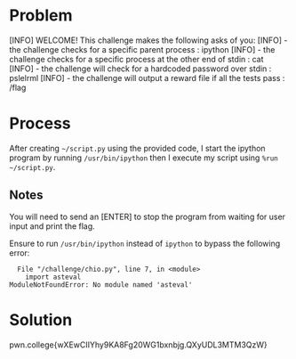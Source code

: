 # Problem

[INFO] WELCOME! This challenge makes the following asks of you:
[INFO] - the challenge checks for a specific parent process : ipython
[INFO] - the challenge checks for a specific process at the other end of stdin : cat
[INFO] - the challenge will check for a hardcoded password over stdin : pslelrml
[INFO] - the challenge will output a reward file if all the tests pass : /flag


# Process

After creating `~/script.py` using the provided code, I start the ipython program by running `/usr/bin/ipython` then I execute my script using `%run ~/script.py`.

## Notes

You will need to send an [ENTER] to stop the program from waiting for user input and print the flag.

Ensure to run `/usr/bin/ipython` instead of `ipython` to bypass the following error:

```plaintext
  File "/challenge/chio.py", line 7, in <module>
    import asteval
ModuleNotFoundError: No module named 'asteval'
```

# Solution
 pwn.college{wXEwCIIYhy9KA8Fg20WG1bxnbjg.QXyUDL3MTM3QzW}